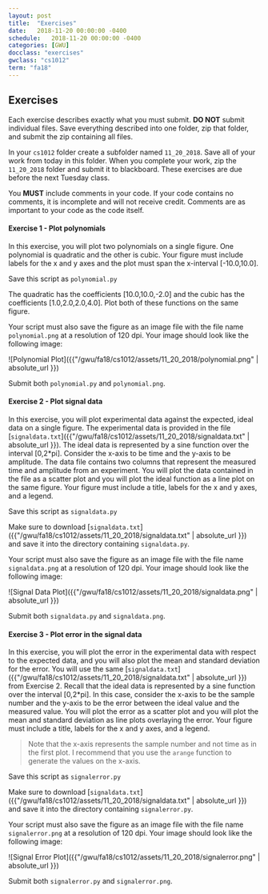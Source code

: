 ```yaml
---
layout: post
title:  "Exercises"
date:   2018-11-20 00:00:00 -0400
schedule:   2018-11-20 00:00:00 -0400
categories: [GWU]
docclass: "exercises"
gwclass: "cs1012"
term: "fa18"
---
```

<head>
  <link href="/css/syntax.css" rel="stylesheet">
</head>

## Exercises
Each exercise describes exactly what you must submit.  **DO NOT** submit individual files.  Save everything described into one folder, zip that folder, and submit the zip containing all files.

In your ```cs1012``` folder create a subfolder named ```11_20_2018```.  Save all of your work from today in this folder.  When you complete your work, zip the ```11_20_2018``` folder and submit it to blackboard.  These exercises are due before the next Tuesday class.

You **MUST** include comments in your code.  If your code contains no comments, it is incomplete and will not receive credit.  Comments are as important to your code as the code itself.


#### Exercise 1 - Plot polynomials

In this exercise, you will plot two polynomials on a single figure.  One polynomial is quadratic and the other is cubic.  Your figure must include labels for the x and y axes and the plot must span the x-interval [-10.0,10.0].

Save this script as ```polynomial.py```

The quadratic has the coefficients [10.0,10.0,-2.0] and the cubic has the coefficients [1.0,2.0,2.0,4.0].  Plot both of these functions on the same figure.

Your script must also save the figure as an image file with the file name ```polynomial.png``` at a resolution of 120 dpi.  Your image should look like the following image:

![Polynomial Plot]({{"/gwu/fa18/cs1012/assets/11_20_2018/polynomial.png" | absolute_url }})

Submit both ```polynomial.py``` and ```polynomial.png```.

#### Exercise 2 - Plot signal data

In this exercise, you will plot experimental data against the expected, ideal data on a single figure.  The experimental data is provided in the file [```signaldata.txt```]({{"/gwu/fa18/cs1012/assets/11_20_2018/signaldata.txt" | absolute_url }}).  The ideal data is represented by a sine function over the interval [0,2*pi].  Consider the x-axis to be time and the y-axis to be amplitude.  The data file contains two columns that represent the measured time and amplitude from an experiment.  You will plot the data contained in the file as a scatter plot and you will plot the ideal function as a line plot on the same figure.  Your figure must include a title, labels for the x and y axes, and a legend.

Save this script as ```signaldata.py```

Make sure to download
[```signaldata.txt```]({{"/gwu/fa18/cs1012/assets/11_20_2018/signaldata.txt" | absolute_url }}) and save it into the directory containing ```signaldata.py```.

Your script must also save the figure as an image file with the file name ```signaldata.png``` at a resolution of 120 dpi.  Your image should look like the following image:

![Signal Data Plot]({{"/gwu/fa18/cs1012/assets/11_20_2018/signaldata.png" | absolute_url }})

Submit both ```signaldata.py``` and ```signaldata.png```.

#### Exercise 3 - Plot error in the signal data

In this exercise, you will plot the error in the experimental data with respect to the expected data, and you will also plot the mean and standard deviation for the error.  You will use the same [```signaldata.txt```]({{"/gwu/fa18/cs1012/assets/11_20_2018/signaldata.txt" | absolute_url }}) from Exercise 2.  Recall that the ideal data is represented by a sine function over the interval [0,2*pi].  In this case, consider the x-axis to be the sample number and the y-axis to be the error between the ideal value and the measured value.  You will plot the error as a scatter plot and you will plot the mean and standard deviation as line plots overlaying the error.  Your figure must include a title, labels for the x and y axes, and a legend.

> Note that the x-axis represents the sample number and not time as in the first plot.  I recommend that you use the ```arange``` function to generate the values on the x-axis.  

Save this script as ```signalerror.py```

Make sure to download
[```signaldata.txt```]({{"/gwu/fa18/cs1012/assets/11_20_2018/signaldata.txt" | absolute_url }}) and save it into the directory containing ```signalerror.py```.

Your script must also save the figure as an image file with the file name ```signalerror.png``` at a resolution of 120 dpi.  Your image should look like the following image:

![Signal Error Plot]({{"/gwu/fa18/cs1012/assets/11_20_2018/signalerror.png" | absolute_url }})

Submit both ```signalerror.py``` and ```signalerror.png```.
